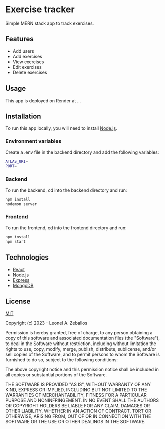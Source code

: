 # Exercise tracker

Simple MERN stack app to track exercises.

## Features

- Add users
- Add exercises
- View exercises
- Edit exercises
- Delete exercises

## Usage

This app is deployed on Render at ...

## Installation

To run this app locally, you will need to install [Node.js](https://nodejs.org/en/).

### Environment variables

Create a .env file in the backend directory and add the following variables:

```bash
ATLAS_URI=
PORT=
```

### Backend

To run the backend, cd into the backend directory and run:

```bash
npm install
nodemon server
```

### Frontend

To run the frontend, cd into the frontend directory and run:

```bash
npm install
npm start
```

## Technologies

- [React](https://reactjs.org/)
- [Node.js](https://nodejs.org/en/)
- [Express](https://expressjs.com/)
- [MongoDB](https://www.mongodb.com/)

## License

[MIT](https://choosealicense.com/licenses/mit/)

Copyright (c) 2023 - Leonel A. Zeballos

Permission is hereby granted, free of charge, to any person obtaining a copy
of this software and associated documentation files (the "Software"), to deal
in the Software without restriction, including without limitation the rights
to use, copy, modify, merge, publish, distribute, sublicense, and/or sell
copies of the Software, and to permit persons to whom the Software is
furnished to do so, subject to the following conditions:

The above copyright notice and this permission notice shall be included in all
copies or substantial portions of the Software.

THE SOFTWARE IS PROVIDED "AS IS", WITHOUT WARRANTY OF ANY KIND, EXPRESS OR
IMPLIED, INCLUDING BUT NOT LIMITED TO THE WARRANTIES OF MERCHANTABILITY,
FITNESS FOR A PARTICULAR PURPOSE AND NONINFRINGEMENT. IN NO EVENT SHALL THE
AUTHORS OR COPYRIGHT HOLDERS BE LIABLE FOR ANY CLAIM, DAMAGES OR OTHER
LIABILITY, WHETHER IN AN ACTION OF CONTRACT, TORT OR OTHERWISE, ARISING FROM,
OUT OF OR IN CONNECTION WITH THE SOFTWARE OR THE USE OR OTHER DEALINGS IN THE
SOFTWARE.
